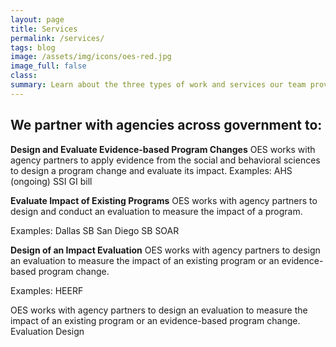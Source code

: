 ```yaml
---
layout: page
title: Services
permalink: /services/
tags: blog
image: /assets/img/icons/oes-red.jpg
image_full: false
class:
summary: Learn about the three types of work and services our team provides.
---
```


<h2>We partner with agencies across government to:</h2>

**Design and Evaluate Evidence-based Program Changes**
OES works with agency partners to apply evidence from the social and behavioral sciences to design a program change and evaluate its impact. 
Examples: 
AHS (ongoing)
SSI 
GI bill 


**Evaluate Impact of Existing Programs**
OES works with agency partners to design and conduct an evaluation to measure the impact of a program.

Examples:
Dallas SB 
San Diego SB
SOAR


**Design of an Impact Evaluation**
OES works with agency partners to design an evaluation to measure the impact of an existing program or an evidence-based program change.

Examples:
HEERF


OES works with agency partners to design an evaluation to measure the impact of an existing program or an evidence-based program change.
Evaluation Design


